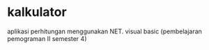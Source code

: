 # kalkulator
aplikasi perhitungan menggunakan NET. visual basic (pembelajaran pemograman II semester 4)
